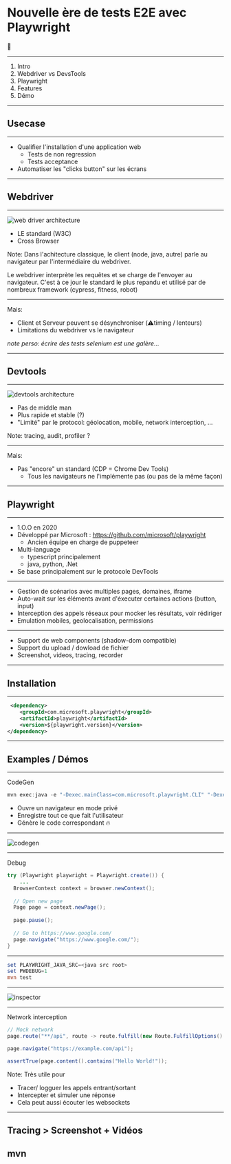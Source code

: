# Nouvelle ère de tests E2E avec Playwright 

🤖

---

1. Intro
2. Webdriver vs DevsTools 
3. Playwright 
4. Features 
5. Démo 

---
## Usecase

----
- Qualifier l'installation d'une application web
  - Tests de non regression
  - Tests acceptance
- Automatiser les "clicks button" sur les écrans

---
## Webdriver

----
![web driver architecture](attachments/playwright_webdriver.svg) 

* LE standard (W3C) <!-- .element: class="fragment" -->
* Cross Browser <!-- .element: class="fragment" -->

Note: Dans l'achitecture classique, le client (node, java, autre) parle au navigateur par l'intermédiaire du webdriver.

Le webdriver interprète les requêtes et se charge de l'envoyer au navigateur.
C'est à ce jour le standard le plus repandu et utilisé par de nombreux framework (cypress, fitness, robot)

----
Mais: 
- Client et Serveur peuvent se désynchroniser (⚠️timing / lenteurs)
- Limitations du webdriver vs le navigateur

_note perso: écrire des tests selenium est une galère..._

---
## Devtools

----
![devtools architecture](attachments/playwright_devtools.svg) 

- Pas de middle man <!-- .element: class="fragment" -->
- Plus rapide et stable (?) <!-- .element: class="fragment" -->
- "Limité" par le protocol: géolocation, mobile, network interception, ... <!-- .element: class="fragment" -->

Note: tracing, audit, profiler ?

----
Mais:

- Pas "encore" un standard (CDP = Chrome Dev Tools)
  - Tous les navigateurs ne l'implémente pas (ou pas de la même façon)

---
## Playwright
----
- 1.O.O en 2020
- Développé par Microsoft : https://github.com/microsoft/playwright
  - Ancien équipe en charge de puppeteer <!-- .element: class="fragment" -->
- Multi-language <!-- .element: class="fragment" -->
  - typescript principalement <!-- .element: class="fragment" -->
  - java, python, .Net <!-- .element: class="fragment" -->
- Se base principalement sur le protocole DevTools <!-- .element: class="fragment" -->

----

- Gestion de scénarios avec multiples pages, domaines, iframe
- Auto-wait sur les éléments avant d'éxecuter certaines actions (button, input)
- Interception des appels réseaux pour mocker les résultats, voir rédiriger 
- Emulation mobiles, geolocalisation, permissions

----
- Support de web components (shadow-dom compatible)
- Support du upload / dowload de fichier
- Screenshot, videos, tracing, recorder

---

## Installation
----
```xml
 <dependency>
    <groupId>com.microsoft.playwright</groupId>
    <artifactId>playwright</artifactId>
    <version>${playwright.version}</version>
</dependency>
```

---
## Examples / Démos

---
CodeGen
```powershell
mvn exec:java -e "-Dexec.mainClass=com.microsoft.playwright.CLI" "-Dexec.args=codegen https://google.com"
```
- Ouvre un navigateur en mode privé
- Enregistre tout ce que fait l'utilisateur
- Génère le code correspondant 🔥
----
![codegen](attachments/playwright_recorder.JPG) <!-- .element height="60%" width="60%" -->

---
Debug
```java
try (Playwright playwright = Playwright.create()) {
    ...
  BrowserContext context = browser.newContext();
  
  // Open new page
  Page page = context.newPage();
  
  page.pause();
  
  // Go to https://www.google.com/
  page.navigate("https://www.google.com/");
}
```

----
```powershell
set PLAYWRIGHT_JAVA_SRC=<java src root>
set PWDEBUG=1
mvn test
```

----

![inspector](attachments/playwright_inspector.png) <!-- .element height="60%" width="60%" -->

---
Network interception

```java 
// Mock network
page.route("**/api", route -> route.fulfill(new Route.FulfillOptions().setStatus(200).setBody("Hello World!")));

page.navigate("https://example.com/api");

assertTrue(page.content().contains("Hello World!"));
```

Note: Très utile pour
- Tracer/ logguer les appels entrant/sortant
- Intercepter et simuler une réponse
- Cela peut aussi écouter les websockets

---
## Tracing > Screenshot + Vidéos
mvn 
----